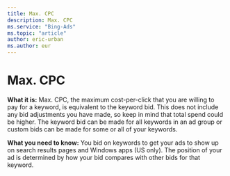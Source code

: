 ```yaml
---
title: Max. CPC
description: Max. CPC
ms.service: "Bing-Ads"
ms.topic: "article"
author: eric-urban
ms.author: eur
---
```


# Max. CPC

**What it is:** Max. CPC, the maximum cost-per-click that you are willing to pay for a keyword, is equivalent to the keyword bid. This does not include any bid adjustments you have made, so keep in mind that total spend could be higher. The keyword bid can be made for all keywords in an ad group or custom bids can be made for some or all of your keywords.

**What you need to know:** You bid on keywords to get your ads to show up on search results pages and Windows apps (US only). The position of your ad is determined by how your bid compares with other bids for that keyword.


